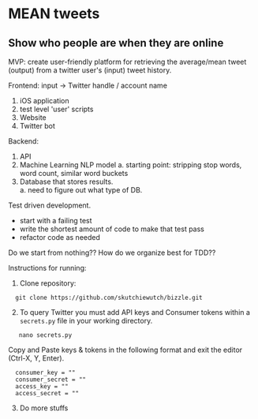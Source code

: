 # **MEAN tweets**
## **Show who people are when they are online**

MVP: create user-friendly platform for retrieving the average/mean tweet (output) from a twitter user's (input) tweet history.  

Frontend: input -> Twitter handle / account name
  1. iOS application
  2. test level 'user' scripts
  3. Website
  4. Twitter bot

Backend:
  1. API
  2. Machine Learning NLP model
      a. starting point: stripping stop words, word count, similar word buckets
  3. Database that stores results.  
      a. need to figure out what type of DB.

Test driven development.
 - start with a failing test
 - write the shortest amount of code to make that test pass
 - refactor code as needed

Do we start from nothing??
How do we organize best for TDD??






Instructions for running:
  1. Clone repository:
  ```
    git clone https://github.com/skutchiewutch/bizzle.git
  ```

  2. To query Twitter you must add API keys and Consumer tokens within a `secrets.py` file in your working directory.

 ```
    nano secrets.py
 ```
   Copy and Paste keys & tokens in the following format and exit the editor (Ctrl-X, Y, Enter).
  ```
    consumer_key = ""
    consumer_secret = ""
    access_key = ""
    access_secret = ""
  ```

  3. Do more stuffs
